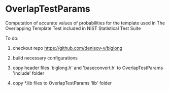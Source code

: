 OverlapTestParams
=================

Computation of accurate values of probabilities for the template used in The Overlapping Template Test included in NIST Statistical Test Suite

To do:

1) checkout repo https://github.com/denisov-v/biglong

2) build necessary configurations

3) copy header files 'biglong.h' and 'baseconvert.h' to OverlapTestParams 'include' folder

4) copy *.lib files to OverlapTestParams 'lib' folder
